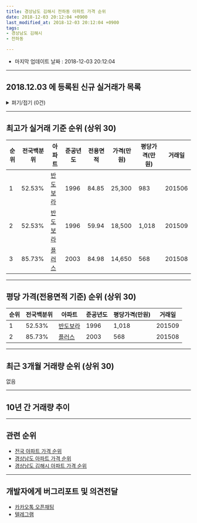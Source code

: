 ```yaml
---
title: 경상남도 김해시 전하동 아파트 가격 순위
date: 2018-12-03 20:12:04 +0900
last_modified_at: 2018-12-03 20:12:04 +0900
tags:
- 경상남도 김해시
- 전하동

---
```


* 마지막 업데이트 날짜 : 2018-12-03 20:12:04

---

## 2018.12.03 에 등록된 신규 실거래가 목록

<details>
<summary>펴기/접기 (0건)</summary>
<div markdown="1">

|아파트|전국백분위|준공년도|전용면적|가격(만원)|평당가격(만원)|거래일|
|---|---|---|---|---|---|---|
|없음|||||||


</div>
</details>

---

## 최고가 실거래 기준 순위 (상위 30)


|순위|전국백분위|아파트|준공년도|전용면적|가격(만원)|평당가격(만원)|거래일|
|---|---|---|---|---|---|---|---|
|1|52.53%|[반도보라](https://search.naver.com/search.naver?query=%EA%B2%BD%EC%83%81%EB%82%A8%EB%8F%84+%EA%B9%80%ED%95%B4%EC%8B%9C+%EC%A0%84%ED%95%98%EB%8F%99+%EB%B0%98%EB%8F%84%EB%B3%B4%EB%9D%BC)|1996|84.85|25,300|983|201506|
|2|52.53%|[반도보라](https://search.naver.com/search.naver?query=%EA%B2%BD%EC%83%81%EB%82%A8%EB%8F%84+%EA%B9%80%ED%95%B4%EC%8B%9C+%EC%A0%84%ED%95%98%EB%8F%99+%EB%B0%98%EB%8F%84%EB%B3%B4%EB%9D%BC)|1996|59.94|18,500|1,018|201509|
|3|85.73%|[플러스](https://search.naver.com/search.naver?query=%EA%B2%BD%EC%83%81%EB%82%A8%EB%8F%84+%EA%B9%80%ED%95%B4%EC%8B%9C+%EC%A0%84%ED%95%98%EB%8F%99+%ED%94%8C%EB%9F%AC%EC%8A%A4)|2003|84.98|14,650|568|201508|


---

## 평당 가격(전용면적 기준) 순위 (상위 30)


|순위|전국백분위|아파트|준공년도|평당가격(만원)|거래일|
|---|---|---|---|---|---|
|1|52.53%|[반도보라](https://search.naver.com/search.naver?query=%EA%B2%BD%EC%83%81%EB%82%A8%EB%8F%84+%EA%B9%80%ED%95%B4%EC%8B%9C+%EC%A0%84%ED%95%98%EB%8F%99+%EB%B0%98%EB%8F%84%EB%B3%B4%EB%9D%BC)|1996|1,018|201509|
|2|85.73%|[플러스](https://search.naver.com/search.naver?query=%EA%B2%BD%EC%83%81%EB%82%A8%EB%8F%84+%EA%B9%80%ED%95%B4%EC%8B%9C+%EC%A0%84%ED%95%98%EB%8F%99+%ED%94%8C%EB%9F%AC%EC%8A%A4)|2003|568|201508|


---

## 최근 3개월 거래량 순위 (상위 30)

없음

---

## 10년 간 거래량 추이


<div style="width:100%;">
    <canvas id="deal_progress" height="250"></canvas>
</div>

<script>
new Chart(document.getElementById("deal_progress"), {
    type: 'line',
    data: {
        labels: ['200812','200901','200902','200903','200904','200905','200906','200907','200908','200909','200910','200911','200912','201001','201002','201003','201004','201005','201006','201007','201008','201009','201010','201011','201012','201101','201102','201103','201104','201105','201106','201107','201108','201109','201110','201111','201112','201201','201202','201203','201204','201205','201206','201207','201208','201209','201210','201211','201212','201301','201302','201303','201304','201305','201306','201307','201308','201309','201310','201311','201312','201401','201402','201403','201404','201405','201406','201407','201408','201409','201410','201411','201412','201501','201502','201503','201504','201505','201506','201507','201508','201509','201510','201511','201512','201601','201602','201603','201604','201605','201606','201607','201608','201609','201610','201611','201612','201701','201702','201703','201704','201705','201706','201707','201708','201709','201710','201711','201712','201801','201802','201803','201804','201805','201806','201807','201808','201809','201810','201811','201812'],
        datasets: [{
            label: '실거래 수',
            pointRadius: 1,
            data: [1, 1, 2, 3, 6, 5, 3, 4, 5, 6, 3, 3, 3, 3, 6, 6, 5, 1, 2, 1, 1, 2, 3, 4, 3, 5, 0, 9, 5, 5, 5, 0, 5, 3, 0, 1, 0, 0, 3, 3, 3, 1, 3, 1, 0, 3, 2, 5, 1, 0, 4, 5, 1, 3, 1, 1, 2, 5, 3, 4, 1, 2, 4, 3, 0, 2, 0, 3, 3, 13, 2, 3, 1, 0, 1, 7, 2, 0, 2, 2, 1, 5, 4, 3, 1, 1, 1, 4, 1, 6, 1, 6, 0, 3, 1, 0, 3, 3, 2, 3, 2, 0, 1, 3, 0, 1, 1, 1, 1, 0, 2, 4, 2, 0, 1, 0, 2, 1, 0, 0, 0],
            borderColor: "rgba(255, 201, 14, 1)",
            backgroundColor: "rgba(255, 201, 14, 0.5)",
            fill: true,
        }]
    },
    options: {
        responsive: true,
        title: {
            display: true,
            text: '10년간 거래량 추이'
        },
        tooltips: {
            mode: 'index',
            intersect: false,
        },
        hover: {
            mode: 'nearest',
            intersect: true
        },
        scales: {
            xAxes: [{
                display: true,
                scaleLabel: {
                    display: true,
                    labelString: '년/월'
                }
            }],
            yAxes: [{
                display: true,
                ticks: {
                    suggestedMin: 0,
                },
                scaleLabel: {
                    display: true,
                    labelString: '실거래 수'
                }
            }]
        }
    }
});

</script>


---

## 관련 순위

- [전국 아파트 가격 순위](https://inasie.github.io/apt-ranking/전국)
- [경상남도 아파트 가격 순위](https://inasie.github.io/apt-ranking/경상남도)
- [경상남도 김해시 아파트 가격 순위](https://inasie.github.io/apt-ranking/경상남도-김해시)


---

## 개발자에게 버그리포트 및 의견전달

- [카카오톡 오픈채팅](https://open.kakao.com/o/gLJUAP4)
- [텔레그램](https://t.me/inasie)

